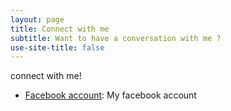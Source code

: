 ```yaml
---
layout: page
title: Connect with me
subtitle: Want to have a conversation with me ?
use-site-title: false
---
```

connect with me!
- [Facebook account](https://facebook.com/rishug7): My facebook account
